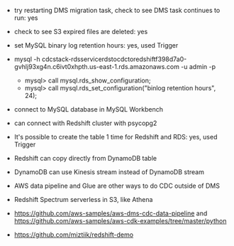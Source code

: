 * try restarting DMS migration task, check to see DMS task continues to run: yes
* check to see S3 expired files are deleted: yes
* set MySQL binary log retention hours: yes, used Trigger
* mysql -h cdcstack-rdsservicerdstocdctoredshiftf398d7a0-gvhlj93xg4n.c6ivt0xhpth.us-east-1.rds.amazonaws.com -u admin -p
    * mysql> call mysql.rds_show_configuration;
    * mysql> call mysql.rds_set_configuration("binlog retention hours", 24);
* connect to MySQL database in MySQL Workbench
* can connect with Redshift cluster with psycopg2
* It's possible to create the table 1 time for Redshift and RDS: yes, used Trigger

* Redshift can copy directly from DynamoDB table
* DynamoDB can use Kinesis stream instead of DynamoDB stream
* AWS data pipeline and Glue are other ways to do CDC outside of DMS
* Redshift Spectrum serverless in S3, like Athena

* https://github.com/aws-samples/aws-dms-cdc-data-pipeline and https://github.com/aws-samples/aws-cdk-examples/tree/master/python
* https://github.com/miztiik/redshift-demo
